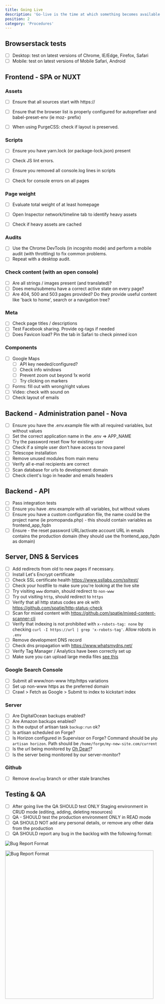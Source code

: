 ```yaml
---
title: Going Live
description: 'Go-live is the time at which something becomes available for use. In software development, go-live is the point at which code moves from the test environment to the production environment.'
position: 2
category: 'Procedures'
---
```


## Browserstack tests
- [ ] Desktop: test on latest versions of Chrome, IE/Edge, Firefox, Safari
- [ ] Mobile: test on latest versions of Mobile Safari, Android

## Frontend - SPA or NUXT

### Assets
- [ ] Ensure that all sources start with  https://
- [ ] Ensure that the browser list is properly configured for autoprefixer and babel-preset-env (ie moz- prefix)
- [ ] When using PurgeCSS: check if layout is preserved.


### Scripts
- [ ] Ensure you have  yarn.lock (or package-lock.json) present
- [ ] Check JS lint errors.
- [ ] Ensure you removed all console.log lines in scripts
- [ ] Check for console errors on all pages


### Page weight
- [ ] Evaluate total weight of at least homepage
- [ ] Open Inspector network/timeline tab to identify heavy assets
- [ ] Check if heavy assets are cached


### Audits
- [ ] Use the Chrome DevTools (in incognito mode) and perform a mobile audit (with throttling) to fix common problems.
- [ ] Repeat with a desktop audit.

### Check content (with an open console)
- [ ] Are all strings / images present (and translated)?
- [ ] Does menu/submenu have a correct active state on every page?
- [ ] Are 404, 500 and 503 pages provided? Do they provide useful content like 'back to home', search or a navigation tree?

### Meta
- [ ] Check page titles / descriptions
- [ ] Test Facebook sharing. Provide og-tags if needed
- [ ] Does Favicon load? Pin the tab in Safari to check pinned icon

### Components
- [ ] Google Maps
  - [ ] API key needed/configured?
  - [ ] Check info windows
  - [ ] Prevent zoom out beyond 1x world
  - [ ] Try clicking on markers
- [ ] Forms: fill out with wrong/right values
- [ ] Video: check with sound on
- [ ] Check layout of emails

## Backend - Administration panel - Nova
- [ ] Ensure you have the .env.example file with all required variables, but without values
- [ ] Set the correct application name in the .env => APP_NAME
- [ ] Try the password reset flow for existing user
- [ ] Check if a simple user don’t have access to nova panel
- [ ] Telescope installation
- [ ] Remove unused modules from main menu
- [ ] Verify all e-mail recipients are correct
- [ ] Scan database for urls to development domain
- [ ] Check client's logo in header and emails headers

## Backend - API

- [ ] Pass integration tests
- [ ] Ensure you have .env.example with all variables, but without values
- [ ] Ensure you have a custom configuration file, the name could be the project name (ie promopanda.php) - this should contain variables as frontend_app_fqdn
- [ ] Ensure - the reset password URL/activate account URL in emails contains the production domain (they should use the frontend_app_fqdn as domain)

## Server, DNS & Services
- [ ] Add redirects from old to new pages if necessary.
- [ ] Install Let's Encrypt certificate
- [ ] Check SSL certificate health https://www.ssllabs.com/ssltest/
- [ ] Check your hostfile to make sure you're looking at the live site
- [ ] Try visiting `www` domain, should redirect to `non-www`
- [ ] Try out visiting `http`, should redirect to `https`
- [ ] Verify that all http status codes are ok with https://github.com/spatie/http-status-check
- [ ] Scan for mixed content with https://github.com/spatie/mixed-content-scanner-cli
- [ ] Verify that indexing is not prohibited with `x-robots-tag: none` by checking `curl -I https://url | grep 'x-robots-tag'`. Allow robots in `.env`
- [ ] Remove development DNS record
- [ ] Check dns propagation with https://www.whatsmydns.net/
- [ ] Verify Tag Manager / Analytics have been correctly set up
- [ ] Make sure you can upload large media files [see this](/hints/)

### Google Search Console
- [ ] Submit all www/non-www http/https variations
- [ ] Set up non-www https as the preferred domain
- [ ] Crawl > Fetch as Google > Submit to index to kickstart index

### Server
- [ ] Are DigitalOcean backups enabled?
- [ ] Are Amazon backups enabled?
- [ ] Is the output of artisan task `backup:run` ok?
- [ ] Is artisan scheduled on Forge?
- [ ] Is Horizon configured in Supervisor on Forge? Command should be `php artisan horizon`. Path should be `/home/forge/my-new-site.com/current`
- [ ] Is the url being monitored by [Oh Dear!](https://ohdearapp.com/)?
- [ ] Is the server being monitored by our server-monitor?

### Github
- [ ] Remove `develop` branch or other stale branches

## Testing & QA

- [ ] After going live the QA SHOULD  test ONLY Staging environment in CRUD mode (editing, adding, deleting resources)
- [ ] QA - SHOULD test the production environment ONLY in READ mode
- [ ] QA SHOULD NOT add any personal details, or remove any other data from the production
- [ ] QA SHOULD report any bug in the backlog with the following format:

![Bug Report Format](./img/bug-report-format.png)







<img src="/bug-report-format.png" width="480" height="480" alt="Bug Report Format"/>


